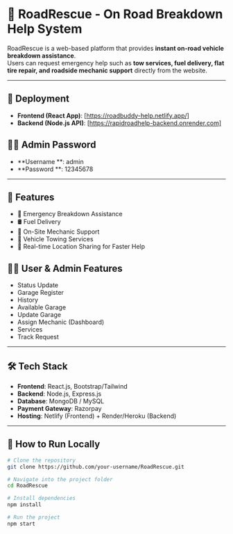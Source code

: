 # 🚗 RoadRescue - On Road Breakdown Help System

RoadRescue is a web-based platform that provides **instant on-road vehicle breakdown assistance**.  
Users can request emergency help such as **tow services, fuel delivery, flat tire repair, and roadside mechanic support** directly from the website.

---

## 🚀 Deployment
- **Frontend (React App)**: [https://roadbuddy-help.netlify.app/]  
- **Backend (Node.js API)**: [https://rapidroadhelp-backend.onrender.com]  

## 🔑🔐 Admin Password
- **Username **: admin
- **Password **: 12345678
---

## 🌟 Features
- 🚨 Emergency Breakdown Assistance  
- 🛢️ Fuel Delivery  
- 🔧 On-Site Mechanic Support  
- 🚙 Vehicle Towing Services  
- 📍 Real-time Location Sharing for Faster Help  

## 👨‍💻 User & Admin Features

- Status Update  
- Garage Register  
- History  
- Available Garage  
- Update Garage  
- Assign Mechanic (Dashboard)  
- Services  
- Track Request  
---

## 🛠️ Tech Stack
- **Frontend**: React.js, Bootstrap/Tailwind  
- **Backend**: Node.js, Express.js  
- **Database**: MongoDB / MySQL  
- **Payment Gateway**: Razorpay  
- **Hosting**: Netlify (Frontend) + Render/Heroku (Backend)  

---



## 📌 How to Run Locally
```bash
# Clone the repository
git clone https://github.com/your-username/RoadRescue.git

# Navigate into the project folder
cd RoadRescue

# Install dependencies
npm install

# Run the project
npm start

